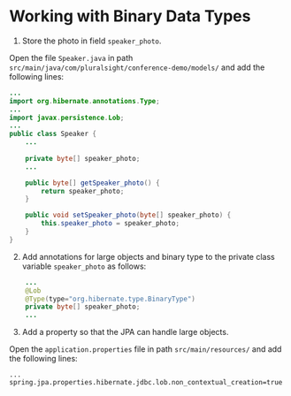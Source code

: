 # Working with Binary Data Types

1. Store the photo in field `speaker_photo`.

Open the file `Speaker.java` in path `src/main/java/com/pluralsight/conference-demo/models/` and add the following lines:

```java
...
import org.hibernate.annotations.Type;
...
import javax.persistence.Lob;
...
public class Speaker {
    ...
    
    private byte[] speaker_photo;
    ...

    public byte[] getSpeaker_photo() {
        return speaker_photo;
    }

    public void setSpeaker_photo(byte[] speaker_photo) {
        this.speaker_photo = speaker_photo;
    }    
}
```

2. Add annotations for large objects and binary type to the private class variable `speaker_photo` as follows:

```java
    ...
    @Lob
    @Type(type="org.hibernate.type.BinaryType")
    private byte[] speaker_photo;
    ...
```

3. Add a property so that the JPA can handle large objects.

Open the `application.properties` file in path `src/main/resources/` and add the following lines:

```properties
...
spring.jpa.properties.hibernate.jdbc.lob.non_contextual_creation=true
```